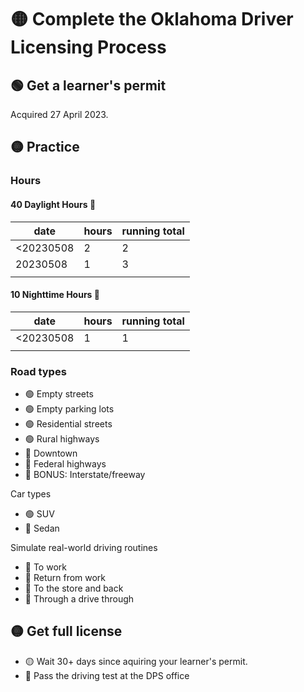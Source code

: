 # 🟡 Complete the Oklahoma Driver Licensing Process

## 🟢 Get a learner's permit
Acquired 27 April 2023.

## 🟡 Practice
### Hours
#### 40 Daylight Hours 🌄
|date|hours|running total|
|-|-|-|
|<20230508|2|2|
|20230508|1|3|
|||
#### 10 Nighttime Hours 🌃
|date|hours|running total|
|-|-|-|
|<20230508|1|1|
||||

### Road types

* 🟢 Empty streets
* 🟢 Empty parking lots
* 🟢 Residential streets
* 🟢 Rural highways
* 🔴 Downtown
* 🔴 Federal highways
* 🔴 BONUS: Interstate/freeway

Car types
* 🟢 SUV
* 🔴 Sedan

Simulate real-world driving routines
* 🔴 To work
* 🔴 Return from work
* 🔴 To the store and back
* 🔴 Through a drive through


## 🟡 Get full license
* 🟡 Wait 30+ days since aquiring your learner's permit.
* 🔴 Pass the driving test at the DPS office
